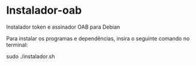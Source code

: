 # Instalador-oab
Instalador token e assinador OAB para Debian

Para instalar os programas e dependências, insira o seguinte comando no terminal:

sudo ./instalador.sh
